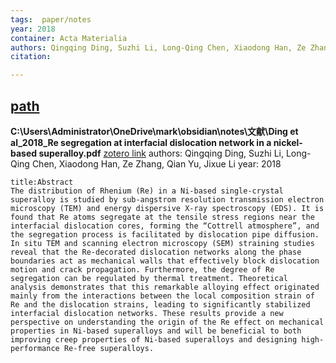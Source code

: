 ```yaml
---
tags:  paper/notes
year: 2018
container: Acta Materialia
authors: Qingqing Ding, Suzhi Li, Long-Qing Chen, Xiaodong Han, Ze Zhang, Qian Yu, Jixue Li
citation:

---
```

[path](http://202.112.156.226:9999/files/xulai/my-digital-garden/_notes/Ding%20et%20al_2018_Re%20segregation%20at%20interfacial%20dislocation%20network%20in%20a%20nickel-based%20superalloy.pdf)
---
**C\:\\Users\\Administrator\\OneDrive\\mark\\obsidian\\notes\\文献\\Ding et al_2018_Re segregation at interfacial dislocation network in a nickel-based superalloy.pdf**
[zotero link](zotero://select/items/@dingReSegregationInterfacial2018)
authors: Qingqing Ding, Suzhi Li, Long-Qing Chen, Xiaodong Han, Ze Zhang, Qian Yu, Jixue Li
year: 2018
```
title:Abstract
The distribution of Rhenium (Re) in a Ni-based single-crystal superalloy is studied by sub-angstrom resolution transmission electron microscopy (TEM) and energy dispersive X-ray spectroscopy (EDS). It is found that Re atoms segregate at the tensile stress regions near the interfacial dislocation cores, forming the “Cottrell atmosphere”, and the segregation process is facilitated by dislocation pipe diffusion. In situ TEM and scanning electron microscopy (SEM) straining studies reveal that the Re-decorated dislocation networks along the phase boundaries act as mechanical walls that effectively block dislocation motion and crack propagation. Furthermore, the degree of Re segregation can be regulated by thermal treatment. Theoretical analysis demonstrates that this remarkable alloying effect originated mainly from the interactions between the local composition strain of Re and the dislocation strains, leading to significantly stabilized interfacial dislocation networks. These results provide a new perspective on understanding the origin of the Re effect on mechanical properties in Ni-based superalloys and will be beneficial to both improving creep properties of Ni-based superalloys and designing high-performance Re-free superalloys.
```

